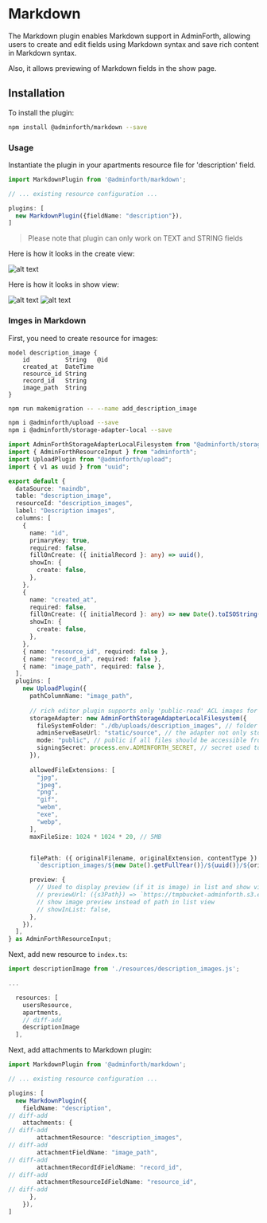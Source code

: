 # Markdown

The Markdown plugin enables Markdown support in AdminForth, allowing users to create and edit fields using Markdown syntax and save rich content in Markdown syntax. 

Also, it allows previewing of Markdown fields in the show page.

## Installation

To install the plugin:

```bash
npm install @adminforth/markdown --save
```

### Usage

Instantiate the plugin in your apartments resource file for 'description' field.

```typescript title="./resources/apartments.ts"
import MarkdownPlugin from '@adminforth/markdown';

// ... existing resource configuration ...

plugins: [
  new MarkdownPlugin({fieldName: "description"}),
]
```

> Please note that plugin can only work on TEXT and STRING fields

Here is how it looks in the create view:

![alt text](markdown.png)

Here is how it looks in show view:

![alt text](markdown-show1.png)
![alt text](markdown-show2.png)

### Imges in Markdown

First, you need to create resource for images:
```prisma title="schema.prisma"
model description_image {
    id          String   @id
    created_at  DateTime
    resource_id String
    record_id   String
    image_path  String
}
```

```bash
npm run makemigration -- --name add_description_image
```

```bash
npm i @adminforth/upload --save
npm i @adminforth/storage-adapter-local --save
```

```typescript title="./resources/description_images.ts"
import AdminForthStorageAdapterLocalFilesystem from "@adminforth/storage-adapter-local";
import { AdminForthResourceInput } from "adminforth";
import UploadPlugin from "@adminforth/upload";
import { v1 as uuid } from "uuid";

export default {
  dataSource: "maindb",
  table: "description_image",
  resourceId: "description_images",
  label: "Description images",
  columns: [
    {
      name: "id",
      primaryKey: true,
      required: false,
      fillOnCreate: ({ initialRecord }: any) => uuid(),
      showIn: {
        create: false,
      },
    },
    {
      name: "created_at",
      required: false,
      fillOnCreate: ({ initialRecord }: any) => new Date().toISOString(),
      showIn: {
        create: false,
      },
    },
    { name: "resource_id", required: false },
    { name: "record_id", required: false },
    { name: "image_path", required: false },
  ],
  plugins: [
    new UploadPlugin({
      pathColumnName: "image_path",
      
      // rich editor plugin supports only 'public-read' ACL images for SEO purposes (instead of presigned URLs which change every time)
      storageAdapter: new AdminForthStorageAdapterLocalFilesystem({
        fileSystemFolder: "./db/uploads/description_images", // folder where files will be stored on disk
        adminServeBaseUrl: "static/source", // the adapter not only stores files, but also serves them for HTTP requests
        mode: "public", // public if all files should be accessible from the web, private only if could be accesed by temporary presigned links
        signingSecret: process.env.ADMINFORTH_SECRET, // secret used to generate presigned URLs
      }),
  
      allowedFileExtensions: [
        "jpg",
        "jpeg",
        "png",
        "gif",
        "webm",
        "exe",
        "webp",
      ],
      maxFileSize: 1024 * 1024 * 20, // 5MB


      filePath: ({ originalFilename, originalExtension, contentType }) =>
        `description_images/${new Date().getFullYear()}/${uuid()}/${originalFilename}.${originalExtension}`,

      preview: {
        // Used to display preview (if it is image) in list and show views instead of just path
        // previewUrl: ({s3Path}) => `https://tmpbucket-adminforth.s3.eu-central-1.amazonaws.com/${s3Path}`,
        // show image preview instead of path in list view
        // showInList: false,
      },
    }),
  ],
} as AdminForthResourceInput;
```
Next, add new resource to `index.ts`:

```typescript title="./index.ts"
import descriptionImage from './resources/description_images.js';

...

  resources: [
    usersResource,
    apartments,
    // diff-add
    descriptionImage
  ],
```

Next, add attachments to Markdown plugin:

```typescript title="./resources/apartments.ts"
import MarkdownPlugin from '@adminforth/markdown';

// ... existing resource configuration ...

plugins: [
  new MarkdownPlugin({
    fieldName: "description",
// diff-add
    attachments: {
// diff-add
        attachmentResource: "description_images",
// diff-add
        attachmentFieldName: "image_path",
// diff-add
        attachmentRecordIdFieldName: "record_id",
// diff-add
        attachmentResourceIdFieldName: "resource_id",
// diff-add
      },
    }),
]
```